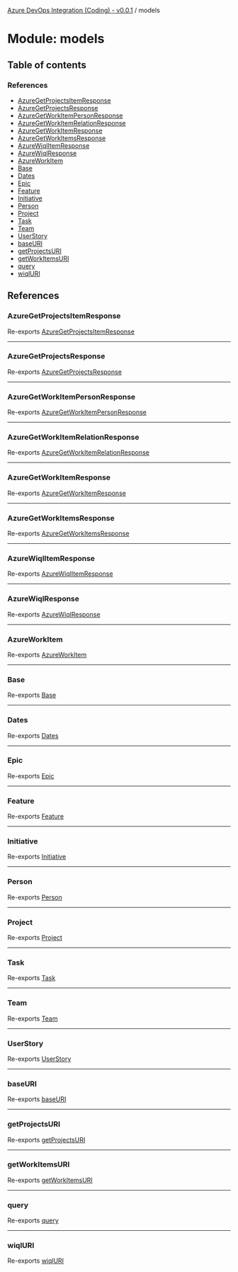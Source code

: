 [Azure DevOps Integration (Coding) - v0.0.1](../README.md) / models

# Module: models

## Table of contents

### References

- [AzureGetProjectsItemResponse](models.md#azuregetprojectsitemresponse)
- [AzureGetProjectsResponse](models.md#azuregetprojectsresponse)
- [AzureGetWorkItemPersonResponse](models.md#azuregetworkitempersonresponse)
- [AzureGetWorkItemRelationResponse](models.md#azuregetworkitemrelationresponse)
- [AzureGetWorkItemResponse](models.md#azuregetworkitemresponse)
- [AzureGetWorkItemsResponse](models.md#azuregetworkitemsresponse)
- [AzureWiqlItemResponse](models.md#azurewiqlitemresponse)
- [AzureWiqlResponse](models.md#azurewiqlresponse)
- [AzureWorkItem](models.md#azureworkitem)
- [Base](models.md#base)
- [Dates](models.md#dates)
- [Epic](models.md#epic)
- [Feature](models.md#feature)
- [Initiative](models.md#initiative)
- [Person](models.md#person)
- [Project](models.md#project)
- [Task](models.md#task)
- [Team](models.md#team)
- [UserStory](models.md#userstory)
- [baseURI](models.md#baseuri)
- [getProjectsURI](models.md#getprojectsuri)
- [getWorkItemsURI](models.md#getworkitemsuri)
- [query](models.md#query)
- [wiqlURI](models.md#wiqluri)

## References

### AzureGetProjectsItemResponse

Re-exports [AzureGetProjectsItemResponse](../classes/models_azureDevOps_getProjects_azureGetProjectsItemResponse.AzureGetProjectsItemResponse.md)

___

### AzureGetProjectsResponse

Re-exports [AzureGetProjectsResponse](../classes/models_azureDevOps_getProjects_azureGetProjectsResponse.AzureGetProjectsResponse.md)

___

### AzureGetWorkItemPersonResponse

Re-exports [AzureGetWorkItemPersonResponse](../classes/models_azureDevOps_getWorkItems_azureGetWorkItemPersonResponse.AzureGetWorkItemPersonResponse.md)

___

### AzureGetWorkItemRelationResponse

Re-exports [AzureGetWorkItemRelationResponse](../classes/models_azureDevOps_getWorkItems_azureGetWorkItemRelationResponse.AzureGetWorkItemRelationResponse.md)

___

### AzureGetWorkItemResponse

Re-exports [AzureGetWorkItemResponse](../classes/models_azureDevOps_getWorkItems_azureGetWorkItemResponse.AzureGetWorkItemResponse.md)

___

### AzureGetWorkItemsResponse

Re-exports [AzureGetWorkItemsResponse](../classes/models_azureDevOps_getWorkItems_azureGetWorkItemsResponse.AzureGetWorkItemsResponse.md)

___

### AzureWiqlItemResponse

Re-exports [AzureWiqlItemResponse](../classes/models_azureDevOps_wiql_azureWiqlItemResponse.AzureWiqlItemResponse.md)

___

### AzureWiqlResponse

Re-exports [AzureWiqlResponse](../classes/models_azureDevOps_wiql_azureWiqlResponse.AzureWiqlResponse.md)

___

### AzureWorkItem

Re-exports [AzureWorkItem](../classes/models_azureDevOps_azureWorkItem.AzureWorkItem.md)

___

### Base

Re-exports [Base](../classes/models_agile_base.Base.md)

___

### Dates

Re-exports [Dates](../classes/models_agile_dates.Dates.md)

___

### Epic

Re-exports [Epic](../classes/models_agile_epic.Epic.md)

___

### Feature

Re-exports [Feature](../classes/models_agile_feature.Feature.md)

___

### Initiative

Re-exports [Initiative](../classes/models_agile_initiative.Initiative.md)

___

### Person

Re-exports [Person](../classes/models_agile_person.Person.md)

___

### Project

Re-exports [Project](../classes/models_agile_project.Project.md)

___

### Task

Re-exports [Task](../classes/models_agile_task.Task.md)

___

### Team

Re-exports [Team](../classes/models_agile_team.Team.md)

___

### UserStory

Re-exports [UserStory](../classes/models_agile_userStory.UserStory.md)

___

### baseURI

Re-exports [baseURI](models_azureDevOps_baseURI.md#baseuri)

___

### getProjectsURI

Re-exports [getProjectsURI](models_azureDevOps_getProjects_resourceURI.md#getprojectsuri)

___

### getWorkItemsURI

Re-exports [getWorkItemsURI](models_azureDevOps_getWorkItems_resourceURI.md#getworkitemsuri)

___

### query

Re-exports [query](models_azureDevOps_wiql_query.md#query)

___

### wiqlURI

Re-exports [wiqlURI](models_azureDevOps_wiql_resourceURI.md#wiqluri)
